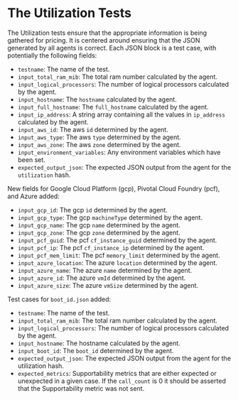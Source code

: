 # The Utilization Tests

The Utilization tests ensure that the appropriate information is being gathered for pricing. It is centered around ensuring that the JSON generated by all agents is correct. Each JSON block is a test case, with potentially the following fields:
  - `testname`: The name of the test.
  - `input_total_ram_mib`: The total ram number calculated by the agent.
  - `input_logical_processors`: The number of logical processors calculated by the agent.
  - `input_hostname`: The `hostname` calculated by the agent.
  - `input_full_hostname`: The `full_hostname` calculated by the agent.
  - `input_ip_address`: A string array containing all the values in `ip_address` calculated by the agent.
  - `input_aws_id`: The aws `id` determined by the agent.
  - `input_aws_type`: The aws `type` determined by the agent.
  - `input_aws_zone`: The aws `zone` determined by the agent.
  - `input_environment_variables`: Any environment variables which have been set.
  - `expected_output_json`: The expected JSON output from the agent for the `utilization` hash.

New fields for Google Cloud Platform (gcp), Pivotal Cloud Foundry (pcf), and Azure added:
  - `input_gcp_id`: The gcp `id` determined by the agent.
  - `input_gcp_type`: The gcp `machineType` determined by the agent.
  - `input_gcp_name`: The gcp `name` determined by the agent.
  - `input_gcp_zone`: The gcp `zone` determined by the agent.
  - `input_pcf_guid`: The pcf `cf_instance_guid` determined by the agent.
  - `input_pcf_ip`: The pcf `cf_instance_ip` determined by the agent.
  - `input_pcf_mem_limit`: The pcf `memory_limit` determined by the agent.
  - `input_azure_location`: The azure `location` determined by the agent.
  - `input_azure_name`: The azure `name` determined by the agent.
  - `input_azure_id`: The azure `vmId` determined by the agent.
  - `input_azure_size`: The azure `vmSize` determined by the agent.
 
Test cases for `boot_id.json` added:
  - `testname`: The name of the test.
  - `input_total_ram_mib`: The total ram number calculated by the agent.
  - `input_logical_processors`: The number of logical processors calculated by the agent.
  - `input_hostname`: The hostname calculated by the agent.
  - `input_boot_id`: The `boot_id` determined by the agent.
  - `expected_output_json`: The expected JSON output from the agent for the utilization hash.
  - `expected_metrics`: Supportability metrics that are either expected or unexpected in a given case. If the `call_count` is 0 it should be asserted that the Supportability metric was not sent.
